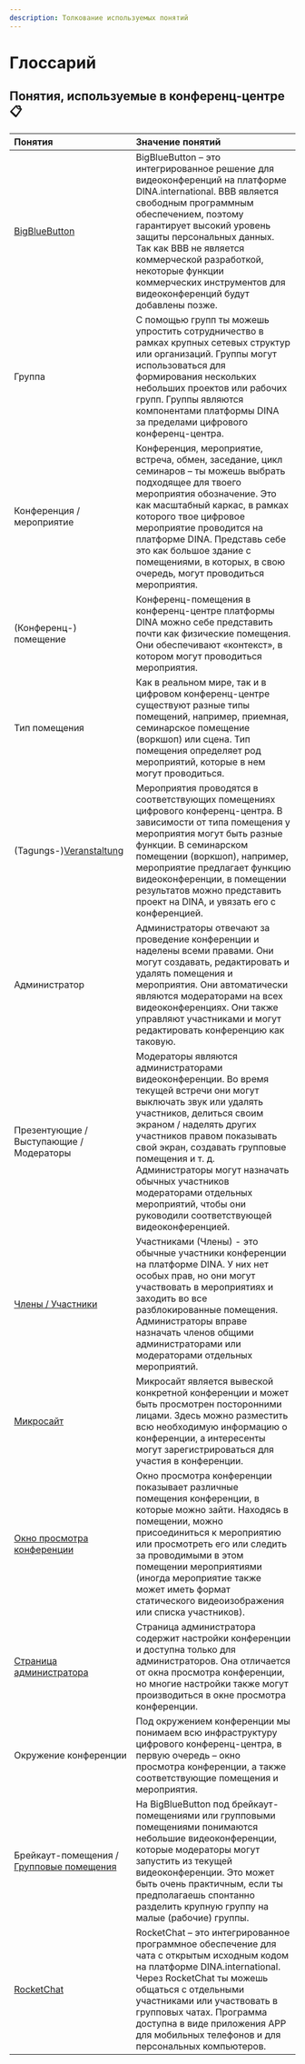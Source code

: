 ```yaml
---
description: Толкование используемых понятий
---
```


# Глоссарий

## Понятия, используемые в конференц-центре📋 

| Понятия | Значение понятий |
| :--- | :--- |
| [BigBlueButton](../bigbluebutton/) | BigBlueButton – это интегрированное решение для видеоконференций на платформе DINA.international. BBB является свободным программным обеспечением, поэтому гарантирует высокий уровень защиты персональных данных. Так как ВВВ не является коммерческой разработкой, некоторые функции коммерческих инструментов для видеоконференций будут добавлены позже. |
| Группа | С помощью групп ты можешь упростить сотрудничество в рамках крупных сетевых структур или организаций. Группы могут использоваться для формирования нескольких небольших проектов или рабочих групп. Группы являются компонентами платформы DINA за пределами цифрового конференц-центра. |
| Конференция / мероприятие | Конференция, мероприятие, встреча, обмен, заседание, цикл семинаров – ты можешь выбрать подходящее для твоего мероприятия обозначение.  Это как масштабный каркас, в рамках которого твое цифровое мероприятие проводится на платформе DINA. Представь себе это как большое здание с помещениями, в которых, в свою очередь, могут проводиться  мероприятия. |
| \(Конференц-\) помещение | Конференц-помещения в конференц-центре платформы DINA можно себе представить почти как физические помещения. Они обеспечивают «контекст», в котором могут проводиться мероприятия. |
| Тип помещения | Как в реальном мире, так и в цифровом конференц-центре существуют разные типы помещений, например, приемная, семинарское помещение \(воркшоп\) или сцена. Тип помещения определяет род мероприятий, которые в нем могут проводиться.  |
| \(Tagungs-\)[Veranstaltung](../veranstaltungen-erstellen.md) | Мероприятия проводятся в соответствующих помещениях цифрового конференц-центра. В зависимости от типа помещения у мероприятия могут быть разные функции. В семинарском помещении \(воркшоп\), например, мероприятие предлагает функцию видеоконференции, в помещении результатов можно представить проект на DINA, и увязать его с конференцией. |
| Администратор | Администраторы отвечают за проведение конференции и наделены всеми правами. Они могут создавать, редактировать и удалять помещения и мероприятия. Они автоматически являются модераторами на всех видеоконференциях. Они также управляют участниками и могут редактировать конференцию как таковую. |
| Презентующие / Выступающие / Модераторы | Модераторы являются администраторами видеоконференции. Во время текущей встречи они могут выключать звук или удалять участников, делиться своим экраном / наделять других участников правом показывать свой экран, создавать групповые помещения и т. д. Администраторы могут назначать обычных участников модераторами отдельных мероприятий, чтобы они руководили соответствующей видеоконференцией. |
| [Члены / Участники](https://app.gitbook.com/@dina-international/s/manual/~/drafts/-MY9DMMC5Y2UhbHjLBgJ/v/rus/funktionalitaeten/teilnehmendenmanagement) | Участниками \(Члены\) - это обычные участники конференции на платформе DINA. У них нет особых прав, но они могут участвовать в мероприятиях и заходить во все разблокированные помещения. Администраторы вправе назначать членов общими администраторами или модераторами отдельных мероприятий. |
| [Микросайт](https://app.gitbook.com/@dina-international/s/manual/~/drafts/-MY9DMMC5Y2UhbHjLBgJ/v/rus/funktionalitaeten/start/microsite) | Микросайт является вывеской конкретной конференции и может быть просмотрен посторонними лицами. Здесь можно разместить всю необходимую информацию о конференции, а интересенты могут зарегистрироваться для участия в конференции. |
| [Окно просмотра конференции](https://app.gitbook.com/@dina-international/s/manual/~/drafts/-MY9DMMC5Y2UhbHjLBgJ/v/rus/funktionalitaeten/uebersicht/tagungsansicht) | Окно просмотра конференции показывает различные помещения конференции, в которые можно зайти. Находясь в помещении, можно присоединиться к мероприятию или просмотреть его или следить за проводимыми в этом помещении мероприятиями \(иногда мероприятие также может иметь формат статического видеоизображения или списка участников\). |
| [Страница администратора](https://app.gitbook.com/@dina-international/s/manual/~/drafts/-MY9DMMC5Y2UhbHjLBgJ/v/rus/funktionalitaeten/admin-page) | Страница администратора содержит настройки конференции и доступна только для администраторов. Она отличается от окна просмотра конференции, но многие настройки также могут производиться в окне просмотра конференции. |
| Окружение конференции | Под окружением конференции мы понимаем всю инфраструктуру цифрового конференц-центра, в первую очередь – окно просмотра конференции, а также соответствующие помещения и мероприятия. |
| Брейкаут-помещения / [Групповые помещения](https://app.gitbook.com/@dina-international/s/manual/~/drafts/-MY9DMMC5Y2UhbHjLBgJ/v/rus/funktionalitaeten/bigbluebutton/breakout-gruppenraeume) | На BigBlueButton под брейкаут-помещениями или групповыми помещениями понимаются небольшие видеоконференции, которые модераторы могут запустить из текущей видеоконференции. Это может быть очень практичным, если ты предполагаешь спонтанно разделить крупную группу на малые \(рабочие\) группы. |
| [RocketChat](../rooms/chat-in-raeumen.md) | RocketChat – это интегрированное программное обеспечение для чата с открытым исходным кодом на платформе DINA.international. Через RocketChat ты можешь общаться с отдельными участниками или участвовать в групповых чатах. Программа доступна в виде приложения APP для мобильных телефонов и для персональных компьютеров. |



